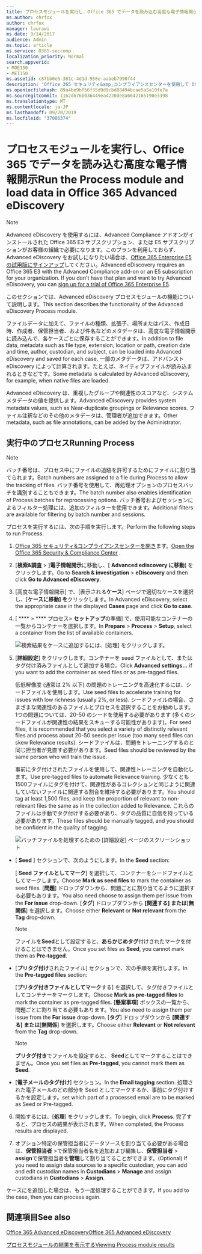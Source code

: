 ```yaml
---
title: プロセスモジュールを実行し、Office 365 でデータを読み込む高度な電子情報開示
ms.author: chrfox
author: chrfox
manager: laurawi
ms.date: 9/14/2017
audience: Admin
ms.topic: article
ms.service: O365-seccomp
localization_priority: Normal
search.appverid:
- MOE150
- MET150
ms.assetid: c87bb0e5-301c-4d1d-958e-aabeb7990f44
description: 'Office 365 セキュリティ&amp;コンプライアンスセンターを使用して Office 365 Advanced eDiscovery にアクセスし、ケースに対して Process モジュールを実行する方法について説明します。  '
ms.openlocfilehash: 89a4be9bf56f35d9d9cbd88494bcae5a5a10fe7a
ms.sourcegitcommit: 1162d676b036449ea4220de8a6642165190e3398
ms.translationtype: MT
ms.contentlocale: ja-JP
ms.lasthandoff: 09/20/2019
ms.locfileid: "37086374"
---
```

# <a name="run-the-process-module-and-load-data-in-office-365-advanced-ediscovery"></a><span data-ttu-id="0620c-103">プロセスモジュールを実行し、Office 365 でデータを読み込む高度な電子情報開示</span><span class="sxs-lookup"><span data-stu-id="0620c-103">Run the Process module and load data in Office 365 Advanced eDiscovery</span></span>

> [!NOTE]
> <span data-ttu-id="0620c-p101">Advanced eDiscovery を使用するには、Advanced Compliance アドオンがインストールされた Office 365 E3 サブスクリプション、または E5 サブスクリプションがお客様の組織で必要になります。このプランを利用しておらず、Advanced eDiscovery をお試しになりたい場合は、[Office 365 Enterprise E5 の試用版にサインアップ](https://go.microsoft.com/fwlink/p/?LinkID=698279)してください。</span><span class="sxs-lookup"><span data-stu-id="0620c-p101">Advanced eDiscovery requires an Office 365 E3 with the Advanced Compliance add-on or an E5 subscription for your organization. If you don't have that plan and want to try Advanced eDiscovery, you can [sign up for a trial of Office 365 Enterprise E5](https://go.microsoft.com/fwlink/p/?LinkID=698279).</span></span> 
  
<span data-ttu-id="0620c-106">このセクションでは、Advanced eDiscovery プロセスモジュールの機能について説明します。</span><span class="sxs-lookup"><span data-stu-id="0620c-106">This section describes the functionality of the Advanced eDiscovery Process module.</span></span> 
  
<span data-ttu-id="0620c-107">ファイルデータに加えて、ファイルの種類、拡張子、場所またはパス、作成日時、作成者、保管担当者、および件名などのメタデータは、高度な電子情報開示に読み込んで、各ケースごとに保存することができます。</span><span class="sxs-lookup"><span data-stu-id="0620c-107">In addition to file data, metadata such as file type, extension, location or path, creation date and time, author, custodian, and subject, can be loaded into Advanced eDiscovery and saved for each case.</span></span> <span data-ttu-id="0620c-108">一部のメタデータは、アドバンスト eDiscovery によって計算されます。たとえば、ネイティブファイルが読み込まれるときなどです。</span><span class="sxs-lookup"><span data-stu-id="0620c-108">Some metadata is calculated by Advanced eDiscovery, for example, when native files are loaded.</span></span> 
  
<span data-ttu-id="0620c-109">Advanced eDiscovery は、重複したグループや関連性のスコアなど、システムメタデータの値を提供します。</span><span class="sxs-lookup"><span data-stu-id="0620c-109">Advanced eDiscovery provides system metadata values, such as Near-duplicate groupings or Relevance scores.</span></span> <span data-ttu-id="0620c-110">ファイル注釈などのその他のメタデータは、管理者が追加できます。</span><span class="sxs-lookup"><span data-stu-id="0620c-110">Other metadata, such as file annotations, can be added by the Administrator.</span></span> 
  
## <a name="running-process"></a><span data-ttu-id="0620c-111">実行中のプロセス</span><span class="sxs-lookup"><span data-stu-id="0620c-111">Running Process</span></span>

> [!NOTE]
> <span data-ttu-id="0620c-112">バッチ番号は、プロセス中にファイルの追跡を許可するためにファイルに割り当てられます。</span><span class="sxs-lookup"><span data-stu-id="0620c-112">Batch numbers are assigned to a file during Process to allow the tracking of files.</span></span> <span data-ttu-id="0620c-113">バッチ番号を使用して、再処理オプションのプロセスバッチを識別することもできます。</span><span class="sxs-lookup"><span data-stu-id="0620c-113">The batch number also enables identification of Process batches for reprocessing options.</span></span> <span data-ttu-id="0620c-114">バッチ番号およびセッションによるフィルター処理には、追加のフィルターを使用できます。</span><span class="sxs-lookup"><span data-stu-id="0620c-114">Additional filters are available for filtering by batch number and sessions.</span></span> 
  
<span data-ttu-id="0620c-115">プロセスを実行するには、次の手順を実行します。</span><span class="sxs-lookup"><span data-stu-id="0620c-115">Perform the following steps to run Process.</span></span>
  
1. <span data-ttu-id="0620c-116">[Office 365 セキュリティ&amp;コンプライアンスセンターを開き](go-to-the-securitycompliance-center.md)ます。</span><span class="sxs-lookup"><span data-stu-id="0620c-116">[Open the Office 365 Security &amp; Compliance Center](go-to-the-securitycompliance-center.md) .</span></span> 
    
2. <span data-ttu-id="0620c-117">[**検索&amp;調査** \> ]**電子情報開示**に移動し、[ **Advanced ediscovery に移動**] をクリックします。</span><span class="sxs-lookup"><span data-stu-id="0620c-117">Go to **Search &amp; investigation** \> **eDiscovery** and then click **Go to Advanced eDiscovery**.</span></span>
    
3. <span data-ttu-id="0620c-118">[高度な電子情報開示] で、[表示される**ケース**] ページで適切なケースを選択し、[**ケースに移動] を**クリックします。</span><span class="sxs-lookup"><span data-stu-id="0620c-118">In Advanced eDiscovery, select the appropriate case in the displayed **Cases** page and click **Go to case**.</span></span>
    
4. <span data-ttu-id="0620c-119">[ \*\*\*\* \> \*\*\*\* プロセス\> **セットアップ**の準備] で、使用可能なコンテナーの一覧からコンテナーを選択します。</span><span class="sxs-lookup"><span data-stu-id="0620c-119">In **Prepare** \> **Process** \> **Setup**, select a container from the list of available containers.</span></span>
    
    ![検索結果をケースに追加するには、[処理] をクリックします。](media/50bdc55c-d378-4881-b302-31ef785fa359.png)
  
5. <span data-ttu-id="0620c-121">[**詳細設定**] をクリックします。コンテナーを seed ファイルとして、またはタグ付け済みファイルとして追加する場合。</span><span class="sxs-lookup"><span data-stu-id="0620c-121">Click **Advanced settings...** if you want to add the container as seed files or as pre-tagged files.</span></span> 
    
    <span data-ttu-id="0620c-122">低低解像度 (通常は 2% 以下) の問題のトレーニングを高速化するには、シードファイルを使用します。</span><span class="sxs-lookup"><span data-stu-id="0620c-122">Use seed files to accelerate training for issues with low richness (usually 2%, or less).</span></span> <span data-ttu-id="0620c-123">シードファイルの場合、さまざまな関連性のあるファイルとプロセスを選択することをお勧めします。1つの問題については、20-50 のシードを使用する必要があります (多くのシードファイルが関連性の結果をスキューする可能性があります)。</span><span class="sxs-lookup"><span data-stu-id="0620c-123">For seed files, it is recommended that you select a variety of distinctly relevant files and process about 20-50 seeds per issue (too many seed files can skew Relevance results).</span></span> <span data-ttu-id="0620c-124">シードファイルは、問題をトレーニングするのと同じ担当者が見直す必要があります。</span><span class="sxs-lookup"><span data-stu-id="0620c-124">Seed files should be reviewed by the same person who will train the issue.</span></span>
    
    <span data-ttu-id="0620c-125">事前にタグ付けされたファイルを使用して、関連性トレーニングを自動化します。</span><span class="sxs-lookup"><span data-stu-id="0620c-125">Use pre-tagged files to automate Relevance training.</span></span> <span data-ttu-id="0620c-126">少なくとも1500ファイルにタグを付けて、関連性があるコレクションと同じように関連していないファイルに関連する割合を維持する必要があります。</span><span class="sxs-lookup"><span data-stu-id="0620c-126">You should tag at least 1,500 files, and keep the proportion of relevant to non-relevant files the same as in the collection added to Relevance.</span></span> <span data-ttu-id="0620c-127">これらのファイルは手動でタグ付けする必要があり、タグの品質に自信を持っている必要があります。</span><span class="sxs-lookup"><span data-stu-id="0620c-127">These files should be manually tagged, and you should be confident in the quality of tagging.</span></span>
    
    ![バッチファイルを処理するための [詳細設定] ページのスクリーンショット](media/3c25cb78-4484-41e5-bd34-3753c7ab6cf2.jpg)
  
  - <span data-ttu-id="0620c-129">[ **Seed** ] セクションで、次のようにします。</span><span class="sxs-lookup"><span data-stu-id="0620c-129">In the **Seed** section:</span></span> 
    
    <span data-ttu-id="0620c-130">[ **Seed ファイルとしてマーク**] を選択して、コンテナーをシードファイルとしてマークします。</span><span class="sxs-lookup"><span data-stu-id="0620c-130">Choose **Mark as seed files** to mark the container as seed files.</span></span> <span data-ttu-id="0620c-131">[**問題**] ドロップダウンから、問題ごとに割り当てるように選択する必要もあります。</span><span class="sxs-lookup"><span data-stu-id="0620c-131">You also need choose to assign them per issue from the **For issue** drop-down.</span></span> <span data-ttu-id="0620c-132">[**タグ**] ドロップダウンから **[関連する] または**[**無関係**] を選択します。</span><span class="sxs-lookup"><span data-stu-id="0620c-132">Choose either **Relevant** or **Not relevant** from the **Tag** drop-down.</span></span> 
    
    > [!NOTE]
    > <span data-ttu-id="0620c-133">ファイルを**Seed**として設定すると、**あらかじめタグ**付けされたマークを付けることはできません。</span><span class="sxs-lookup"><span data-stu-id="0620c-133">Once you set files as **Seed**, you cannot mark them as **Pre-tagged**.</span></span> 
  
  - <span data-ttu-id="0620c-134">[**プリタグ付け**されたファイル] セクションで、次の手順を実行します。</span><span class="sxs-lookup"><span data-stu-id="0620c-134">In the **Pre-tagged files** section:</span></span> 
    
    <span data-ttu-id="0620c-135">[**プリタグ付きファイルとしてマーク**する] を選択して、タグ付きファイルとしてコンテナーをマークします。</span><span class="sxs-lookup"><span data-stu-id="0620c-135">Choose **Mark as pre-tagged files** to mark the container as pre-tagged files.</span></span> <span data-ttu-id="0620c-136">[**懸案事項**] ボックスの一覧から、問題ごとに割り当てる必要もあります。</span><span class="sxs-lookup"><span data-stu-id="0620c-136">You also need to assign them per issue from the **For issue** drop-down.</span></span> <span data-ttu-id="0620c-137">[**タグ**] ドロップダウンから **[関連する] または**[**無関係**] を選択します。</span><span class="sxs-lookup"><span data-stu-id="0620c-137">Choose either **Relevant** or **Not relevant** from the **Tag** drop-down.</span></span> 
    
    > [!NOTE]
    > <span data-ttu-id="0620c-138">**プリタグ付き**でファイルを設定すると、 **Seed**としてマークすることはできません。</span><span class="sxs-lookup"><span data-stu-id="0620c-138">Once you set files as **Pre-tagged**, you cannot mark them as **Seed**.</span></span> 
  
  - <span data-ttu-id="0620c-139">[**電子メールのタグ付け**] セクション。</span><span class="sxs-lookup"><span data-stu-id="0620c-139">In the **Email tagging** section.</span></span> <span data-ttu-id="0620c-140">処理された電子メールのどの部分を Seed としてマークするか、事前にタグ付けするかを設定します。</span><span class="sxs-lookup"><span data-stu-id="0620c-140">set which part of a processed email are to be marked as Seed or Pre-tagged.</span></span> 
    
6. <span data-ttu-id="0620c-141">開始するには、[**処理**] をクリックします。</span><span class="sxs-lookup"><span data-stu-id="0620c-141">To begin, click **Process**.</span></span> <span data-ttu-id="0620c-142">完了すると、プロセスの結果が表示されます。</span><span class="sxs-lookup"><span data-stu-id="0620c-142">When completed, the Process results are displayed.</span></span>
    
7. <span data-ttu-id="0620c-143">オプション特定の保管担当者にデータソースを割り当てる必要がある場合は、**保管担当者** \>で保管担当者名を追加および編集し、**保管担当者** \> **assign**で保管担当者を**管理**して割り当てることができます。</span><span class="sxs-lookup"><span data-stu-id="0620c-143">(Optional) If you need to assign data sources to a specific custodian, you can add and edit custodian names in **Custodians** \> **Manage** and assign custodians in **Custodians** \> **Assign**.</span></span> 
    
<span data-ttu-id="0620c-144">ケースにを追加した場合は、もう一度処理することができます。</span><span class="sxs-lookup"><span data-stu-id="0620c-144">If you add to the case, then you can process again.</span></span>
  
## <a name="see-also"></a><span data-ttu-id="0620c-145">関連項目</span><span class="sxs-lookup"><span data-stu-id="0620c-145">See also</span></span>

[<span data-ttu-id="0620c-146">Office 365 Advanced eDiscovery</span><span class="sxs-lookup"><span data-stu-id="0620c-146">Office 365 Advanced eDiscovery</span></span>](office-365-advanced-ediscovery.md)
  
[<span data-ttu-id="0620c-147">プロセスモジュールの結果を表示する</span><span class="sxs-lookup"><span data-stu-id="0620c-147">Viewing Process module results</span></span>](view-process-module-results-in-advanced-ediscovery.md)

